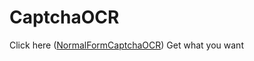 # CaptchaOCR
Click here ([NormalFormCaptchaOCR](https://blog.csdn.net/qq_56731654/article/details/130470738?spm=1001.2014.3001.5501))
Get what you want

